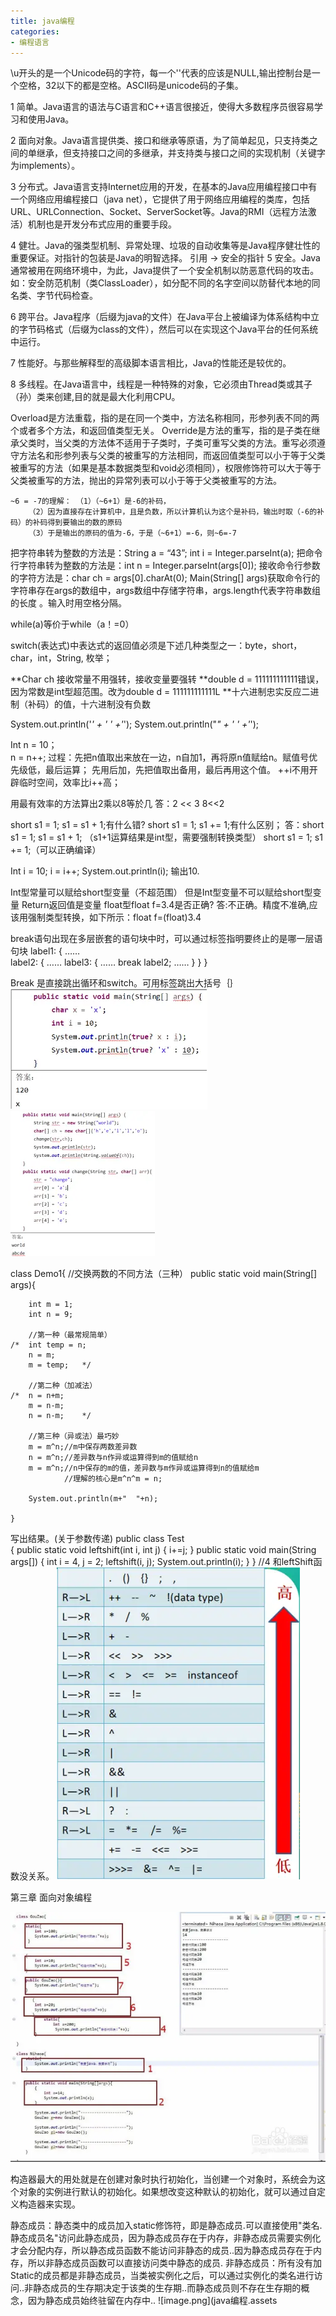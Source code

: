 ```yaml
---
title: java编程
categories:
- 编程语言
---
```

\u开头的是一个Unicode码的字符，每一个' '代表的应该是NULL,输出控制台是一个空格，32以下的都是空格。ASCII码是unicode码的子集。

1 简单。Java语言的语法与C语言和C++语言很接近，使得大多数程序员很容易学习和使用Java。

2 面向对象。Java语言提供类、接口和继承等原语，为了简单起见，只支持类之间的单继承，但支持接口之间的多继承，并支持类与接口之间的实现机制（关键字为implements）。

3 分布式。Java语言支持Internet应用的开发，在基本的Java应用编程接口中有一个网络应用编程接口（java net），它提供了用于网络应用编程的类库，包括URL、URLConnection、Socket、ServerSocket等。Java的RMI（远程方法激活）机制也是开发分布式应用的重要手段。

4 健壮。Java的强类型机制、异常处理、垃圾的自动收集等是Java程序健壮性的重要保证。对指针的包装是Java的明智选择。
引用 -> 安全的指针
5 安全。Java通常被用在网络环境中，为此，Java提供了一个安全机制以防恶意代码的攻击。如：安全防范机制（类ClassLoader），如分配不同的名字空间以防替代本地的同名类、字节代码检查。

6 跨平台。Java程序（后缀为java的文件）在Java平台上被编译为体系结构中立的字节码格式（后缀为class的文件），然后可以在实现这个Java平台的任何系统中运行。


7 性能好。与那些解释型的高级脚本语言相比，Java的性能还是较优的。

8 多线程。在Java语言中，线程是一种特殊的对象，它必须由Thread类或其子（孙）类来创建,目的就是最大化利用CPU。

Overload是方法重载，指的是在同一个类中，方法名称相同，形参列表不同的两个或者多个方法，和返回值类型无关。
Override是方法的重写，指的是子类在继承父类时，当父类的方法体不适用于子类时，子类可重写父类的方法。重写必须遵守方法名和形参列表与父类的被重写的方法相同，而返回值类型可以小于等于父类被重写的方法（如果是基本数据类型和void必须相同），权限修饰符可以大于等于父类被重写的方法，抛出的异常列表可以小于等于父类被重写的方法。



    ~6 = -7的理解：	（1）（~6+1）是-6的补码，
		（2）因为直接存在计算机中，且是负数，所以计算机认为这个是补码，输出时取（-6的补码）的补码得到要输出的数的原码
		（3）于是输出的原码的值为-6，于是（~6+1）=-6，则~6=-7

把字符串转为整数的方法是：String a = “43”; int i = Integer.parseInt(a);
把命令行字符串转为整数的方法是：int n = Integer.parseInt(args[0]);
接收命令行参数的字符方法是：char ch = args[0].charAt(0);
Main(String[] args)获取命令行的字符串存在args的数组中，args数组中存储字符串，args.length代表字符串数组的长度 。输入时用空格分隔。


while(a)等价于while（a！=0）


switch(表达式)中表达式的返回值必须是下述几种类型之一：byte，short，char，int，String, 枚举；


**Char ch 接收常量不用强转，接收变量要强转
**double d = 111111111111错误，因为常数是int型超范围。改为double d = 111111111111L
**十六进制忠实反应二进制（补码）的值，十六进制没有负数


System.out.println('*' + '	' +'*');
System.out.println("*" + '	' +'*');


Int n = 10；  
n = n++;
过程：先把n值取出来放在一边，n自加1，再将原n值赋给n。赋值号优先级低，最后运算；
先用后加，先把值取出备用，最后再用这个值。
++i不用开辟临时空间，效率比i++高；

用最有效率的方法算出2乘以8等於几
答：2 << 3   8<<2


short s1 = 1; s1 = s1 + 1;有什么错? short s1 = 1; s1 += 1;有什么区别；
答：short s1 = 1; s1 = s1 + 1; （s1+1运算结果是int型，需要强制转换类型）
short s1 = 1; s1 += 1;（可以正确编译）

Int i = 10;
i = i++;
System.out.println(i);
输出10.

Int型常量可以赋给short型变量（不超范围）
但是Int型变量不可以赋给short型变量
Return返回值是变量
float型float f=3.4是否正确?
答:不正确。精度不准确,应该用强制类型转换，如下所示：float f=(float)3.4

break语句出现在多层嵌套的语句块中时，可以通过标签指明要终止的是哪一层语句块 
	label1: 	{   ……        
	label2:	         {   ……
	label3:			{   ……
				           break label2;
				           ……
					}
			          }
			 } 





Break 是直接跳出循环和switch。可用标签跳出大括号｛｝
![image.png](java编程.assets\555ee669543143288da2be55369dadb6.png)
![image.png](java编程.assets\64241707df67440eaf4f7d82be89c9bf.png)




class Demo1{
	//交换两数的不同方法（三种）
	public static void main(String[] args){
		
		int m = 1;
		int n = 9;
		
		//第一种（最常规简单）
	/*	int temp = n;
		n = m;
		m = temp;	*/
		
		//第二种（加减法）
	/*	n = n+m;
		m = n-m;
		n = n-m;	*/
		
		//第三种（异或法）最巧妙
		m = m^n;//m中保存两数差异数
		n = m^n;//差异数与n作异或运算得到m的值赋给n
		m = m^n;//n中保存的m的值，差异数与m作异或运算得到n的值赋给m
				//理解的核心是m^n^m = n;
				
		System.out.println(m+"  "+n);
		
	}

写出结果。(关于参数传递)
public class Test      
{ 
	public static void leftshift(int i, int j)
	{ 
   		i+=j; 
	} 
	public static void main(String args[])
	{ 
		int i = 4, j = 2; 
		leftshift(i, j); 
		System.out.println(i); 
	} 
} 
//4  和leftShift函数没关系。
![image.png](java编程.assets\8a046f32d7ee4ad19ece89728a92aae2.png)



第三章  面向对象编程

![image.png](java编程.assets\2400a33025fa48e598cc6b3dae5a29b9.png)



构造器最大的用处就是在创建对象时执行初始化，当创建一个对象时，系统会为这个对象的实例进行默认的初始化。如果想改变这种默认的初始化，就可以通过自定义构造器来实现。


静态成员：静态类中的成员加入static修饰符，即是静态成员.可以直接使用"类名.静态成员名"访问此静态成员，因为静态成员存在于内存，非静态成员需要实例化才会分配内存，所以静态成员函数不能访问非静态的成员..因为静态成员存在于内存，所以非静态成员函数可以直接访问类中静态的成员.
非静态成员：所有没有加Static的成员都是非静态成员，当类被实例化之后，可以通过实例化的类名进行访问..非静态成员的生存期决定于该类的生存期..而静态成员则不存在生存期的概念，因为静态成员始终驻留在内存中..
![image.png](java编程.assets
